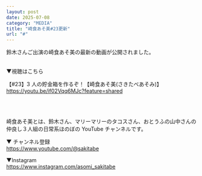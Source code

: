 ```yaml
---
layout: post
date: 2025-07-08
category: "MEDIA"
title: "崎食あそ美#23更新"
url: "#"
---
```


鈴木さんご出演の崎食あそ美の最新の動画が公開されました。

<br>
▼視聴はこちら

【#23】3 人の貯金箱を作るぞ！【崎食あそ美(さきたべあそみ)】<br>
<https://youtu.be/if02Vqq6MJc?feature=shared>

<br>
<br>

崎食あそ美とは、鈴木さん、マリーマリーのタコスさん、おとうふの山中さんの仲良し３人組の日常系ほのぼの YouTube チャンネルです。

▼ チャンネル登録<br><https://www.youtube.com/@sakitabe>

▼Instagram<br><https://www.instagram.com/asomi_sakitabe>
